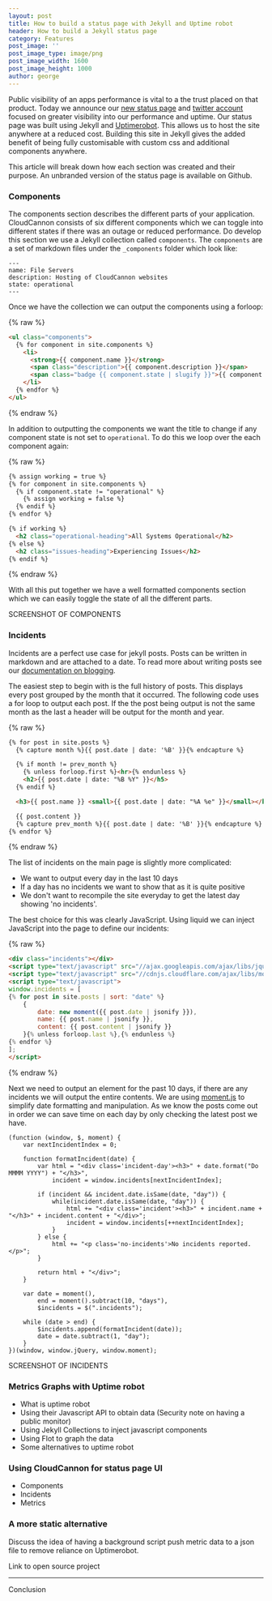 ```yaml
---
layout: post
title: How to build a status page with Jekyll and Uptime robot
header: How to build a Jekyll status page
category: Features
post_image: ''
post_image_type: image/png
post_image_width: 1600
post_image_height: 1000
author: george
---
```


Public visibility of an apps performance is vital to a the trust placed on that product. Today we announce our [new status page](http://status.cloudcannon.com/) and [twitter account](https://twitter.com/CCAppStatus) focused on greater visibility into our performance and uptime. Our status page was built using Jekyll and [Uptimerobot](https://uptimerobot.com/). This allows us to host the site anywhere at a reduced cost. Building this site in Jekyll gives the added benefit of being fully customisable with custom css and additional components anywhere.

This article will break down how each section was created and their purpose. An unbranded version of the status page is available on Github.

### Components

The components section describes the different parts of your application. CloudCannon consists of six different components which we can toggle into different states if there was an outage or reduced performance. Do develop this section we use a Jekyll collection called `components`. The `components` are a set of markdown files under the `_components` folder which look like:

~~~
---
name: File Servers
description: Hosting of CloudCannon websites
state: operational
---
~~~

Once we have the collection we can output the components using a forloop:

{% raw %}
~~~html
<ul class="components">
  {% for component in site.components %}
    <li>
      <strong>{{ component.name }}</strong>
      <span class="description">{{ component.description }}</span>
      <span class="badge {{ component.state | slugify }}">{{ component.state }}</span>
    </li>
  {% endfor %}
</ul>
~~~
{% endraw %}

In addition to outputting the components we want the title to change if any component state is not set to `operational`. To do this we loop over the each component again:

{% raw %}
~~~html
{% assign working = true %}
{% for component in site.components %}
  {% if component.state != "operational" %}
    {% assign working = false %}
  {% endif %}
{% endfor %}

{% if working %}
  <h2 class="operational-heading">All Systems Operational</h2>
{% else %}
  <h2 class="issues-heading">Experiencing Issues</h2>
{% endif %}
~~~
{% endraw %}

With all this put together we have a well formatted components section which we can easily toggle the state of all the different parts.

SCREENSHOT OF COMPONENTS

### Incidents

Incidents are a perfect use case for jekyll posts. Posts can be written in markdown and are attached to a date. To read more about writing posts see our [documentation on blogging](http://docs.cloudcannon.com/editing/blogging/). 

The easiest step to begin with is the full history of posts. This displays every post grouped by the month that it occurred. The following code uses a for loop to output each post. If the the post being output is not the same month as the last a header will be output for the month and year.

{% raw %}
~~~html
{% for post in site.posts %}
  {% capture month %}{{ post.date | date: '%B' }}{% endcapture %}

  {% if month != prev_month %}
    {% unless forloop.first %}<hr>{% endunless %}
    <h2>{{ post.date | date: "%B %Y" }}</h5>
  {% endif %}

  <h3>{{ post.name }} <small>{{ post.date | date: "%A %e" }}</small></h3>

  {{ post.content }}
  {% capture prev_month %}{{ post.date | date: '%B' }}{% endcapture %}
{% endfor %}
~~~
{% endraw %}

The list of incidents on the main page is slightly more complicated: 

- We want to output every day in the last 10 days
- If a day has no incidents we want to show that as it is quite positive
- We don't want to recompile the site everyday to get the latest day showing 'no incidents'.

The best choice for this was clearly JavaScript. Using liquid we can inject JavaScript into the page to define our incidents: 

{% raw %}
~~~html
<div class="incidents"></div>
<script type="text/javascript" src="//ajax.googleapis.com/ajax/libs/jquery/1.12.0/jquery.min.js"></script>
<script type="text/javascript" src="//cdnjs.cloudflare.com/ajax/libs/moment.js/2.11.1/moment.min.js"></script>
<script type="text/javascript">
window.incidents = [
{% for post in site.posts | sort: "date" %}
	{
		date: new moment({{ post.date | jsonify }}),
		name: {{ post.name | jsonify }},
		content: {{ post.content | jsonify }}
	}{% unless forloop.last %},{% endunless %}
{% endfor %}
];
</script>
~~~
{% endraw %}

Next we need to output an element for the past 10 days, if there are any incidents we will output the entire contents. We are using [moment.js](http://momentjs.com/) to simplify date formatting and manipulation. As we know the posts come out in order we can save time on each day by only checking the latest post we have.

~~~
(function (window, $, moment) {
	var nextIncidentIndex = 0;

	function formatIncident(date) {
		var html = "<div class='incident-day'><h3>" + date.format("Do MMMM YYYY") + "</h3>",
			incident = window.incidents[nextIncidentIndex];

		if (incident && incident.date.isSame(date, "day")) {
			while(incident.date.isSame(date, "day")) {
				html += "<div class='incident'><h3>" + incident.name + "</h3>" + incident.content + "</div>";
				incident = window.incidents[++nextIncidentIndex];
			}
		} else {
			html += "<p class='no-incidents'>No incidents reported.</p>";
		}

		return html + "</div>";
	}

	var date = moment(),
		end = moment().subtract(10, "days"),
		$incidents = $(".incidents");

	while (date > end) {
		$incidents.append(formatIncident(date));
		date = date.subtract(1, "day");
	}
})(window, window.jQuery, window.moment);
~~~


SCREENSHOT OF INCIDENTS

### Metrics Graphs with Uptime robot

* What is uptime robot
* Using their Javascript API to obtain data (Security note on having a public monitor)
* Using Jekyll Collections to inject javascript components
* Using Flot to graph the data
* Some alternatives to uptime robot

### Using CloudCannon for status page UI

* Components
* Incidents
* Metrics


### A more static alternative

Discuss the idea of having a background script push metric data to a json file to remove reliance on Uptimerobot.

Link to open source project

---

Conclusion

&nbsp;